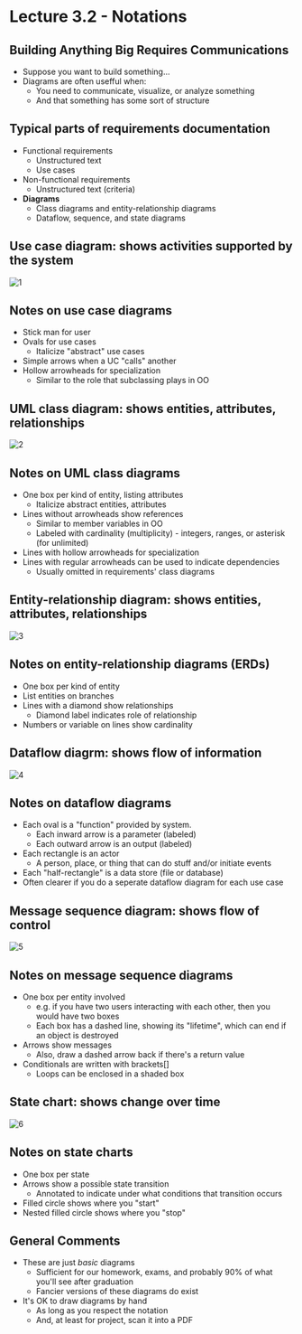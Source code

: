 # Lecture 3.2 - Notations

## Building Anything Big Requires Communications
* Suppose you want to build something...
* Diagrams are often usefful when:
  * You need to communicate, visualize, or analyze something
  * And that something has some sort of structure

## Typical parts of requirements documentation
* Functional requirements
  * Unstructured text 
  * Use cases
* Non-functional requirements
  * Unstructured text (criteria)
* **Diagrams**
  * Class diagrams and entity-relationship diagrams
  * Dataflow, sequence, and state diagrams

## Use case diagram: shows activities supported by the system
![1](./images/32_1.png)

## Notes on use case diagrams
* Stick man for user
* Ovals for use cases
  * Italicize "abstract" use cases
* Simple arrows when a UC "calls" another
* Hollow arrowheads for specialization
  * Similar to the role that subclassing plays in OO

## UML class diagram: shows entities, attributes, relationships
![2](./images/32_2.png)

## Notes on UML class diagrams
* One box per kind of entity, listing attributes
  * Italicize abstract entities, attributes
* Lines without arrowheads show references
  * Similar to member variables in OO
  * Labeled with cardinality (multiplicity) - integers, ranges, or asterisk (for unlimited)
* Lines with hollow arrowheads for specialization 
* Lines with regular arrowheads can be used to indicate dependencies
  * Usually omitted in requirements' class diagrams

## Entity-relationship diagram: shows entities, attributes, relationships
![3](./images/32_3.png)

## Notes on entity-relationship diagrams (ERDs)
* One box per kind of entity
* List entities on branches
* Lines with a diamond show relationships
  * Diamond label indicates role of relationship
* Numbers or variable on lines show cardinality

## Dataflow diagrm: shows flow of information
![4](./images/32_4.png)

## Notes on dataflow diagrams
* Each oval is a "function" provided by system.
  * Each inward arrow is a parameter (labeled)
  * Each outward arrow is an output (labeled)
* Each rectangle is an actor
  * A person, place, or thing that can do stuff and/or initiate events
* Each "half-rectangle" is a data store (file or database)
* Often clearer if you do a seperate dataflow diagram for each use case

## Message sequence diagram: shows flow of control
![5](./images/32_5.png)

## Notes on message sequence diagrams
* One box per entity involved 
  * e.g. if you have two users interacting with each other, then you would have two boxes
  * Each box has a dashed line, showing its "lifetime",  which can end if an object is destroyed
* Arrows show messages
  * Also, draw a dashed arrow back if there's a return value
* Conditionals are written with brackets[]
  * Loops can be enclosed in a shaded box

## State chart: shows change over time
![6](./images/32_6.png)

## Notes on state charts
* One box per state
* Arrows show a possible state transition
  * Annotated to indicate under what conditions that transition occurs
* Filled circle shows where you "start"
* Nested filled circle shows where you "stop"

## General Comments
* These are just *basic* diagrams
  * Sufficient for our homework, exams, and probably 90% of what you'll see after graduation
  * Fancier versions of these diagrams do exist
* It's OK to draw diagrams by hand
  * As long as you respect the notation
  * And, at least for project, scan it into a PDF


